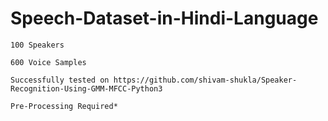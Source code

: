 # Speech-Dataset-in-Hindi-Language
```
100 Speakers
```
```
600 Voice Samples
```
```
Successfully tested on https://github.com/shivam-shukla/Speaker-Recognition-Using-GMM-MFCC-Python3
```
```
Pre-Processing Required*
```
